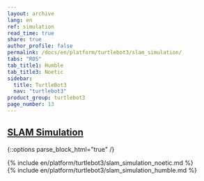 ```yaml
---
layout: archive
lang: en
ref: simulation
read_time: true
share: true
author_profile: false
permalink: /docs/en/platform/turtlebot3/slam_simulation/
tabs: "ROS"
tab_title1: Humble
tab_title3: Noetic
sidebar:
  title: TurtleBot3
  nav: "turtlebot3"
product_group: turtlebot3
page_number: 13
---
```


<style>body {counter-reset: h1 6 !important;}</style>
<div style="counter-reset: h2 1"></div>

<!--[dummy Header 1]>
  <h1 id="dummy">Simulation</h1>
  <h2 id="dummy">SLAM Simulation</h2>
  <p class="dummy_content">TurtleBot3 SLAM Package</p>
<![end dummy Header 1]-->

## [SLAM Simulation](#slam-simulation)

{::options parse_block_html="true" /}

<section data-id="{{ page.tab_title3 }}" class="tab_contents">
{% include en/platform/turtlebot3/slam_simulation_noetic.md %}
</section>

<section data-id="{{ page.tab_title1 }}" class="tab_contents">
{% include en/platform/turtlebot3/slam_simulation_humble.md %}
</section>
